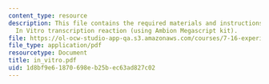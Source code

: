 ```yaml
---
content_type: resource
description: This file contains the required materials and instructions to carry out
  In Vitro transcription reaction (using Ambion Megascript kit).
file: https://ol-ocw-studio-app-qa.s3.amazonaws.com/courses/7-16-experimental-molecular-biology-biotechnology-ii-spring-2005/1d8bf9e61870698eb25bec63ad827c02_in_vitro.pdf
file_type: application/pdf
resourcetype: Document
title: in_vitro.pdf
uid: 1d8bf9e6-1870-698e-b25b-ec63ad827c02
---
```

